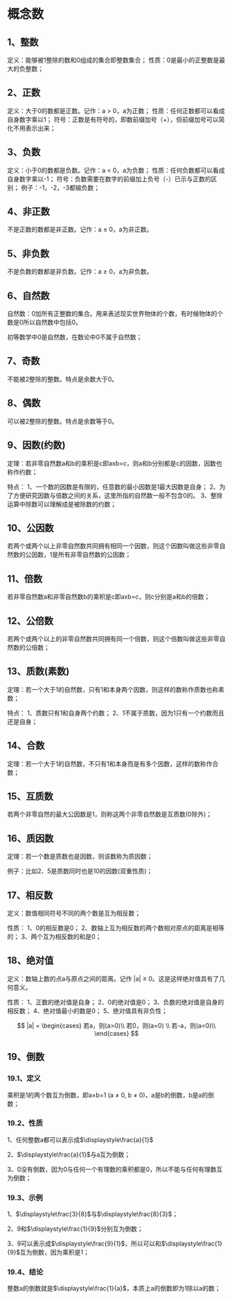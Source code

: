 # 概念数

## 1、整数
定义：能够被1整除的数和0组成的集合即整数集合；
性质：0是最小的正整数是最大的负整数；

## 2、正数
定义：大于0的数都是正数。记作：a > 0，a为正数；
性质：任何正数都可以看成自身数字乘以1；
符号：正数是有符号的，即数前缀加号（+），但前缀加号可以简化不用表示出来；

## 3、负数
定义：小于0的数都是负数。记作：a < 0，a为负数；
性质：任何负数都可以看成自身数字乘以-1；
符号：负数需要在数字的前缀加上负号（-）已示与正数的区别；
例子：-1，-2，-3都输负数；

## 4、非正数
不是正数的数都是非正数。记作：a $\leqslant$ 0，a为非正数。

## 5、非负数
不是负数的数都是非负数。记作：a $\geqslant$ 0，a为非负数。

## 6、自然数
 自然数：0加所有正整数的集合。用来表述现实世界物体的个数，有时候物体的个数是0所以自然数中包括0。
 
 初等数学中0是自然数，在数论中0不属于自然数；

## 7、奇数
不能被2整除的整数。特点是余数大于0。

## 8、偶数
可以被2整除的整数。特点是余数等于0。

## 9、因数(约数)
定理：若非零自然数a和b的乘积是c即axb=c，则a和b分别都是c的因数，因数也称作约数；

特点：
1、一个数的因数是有限的，任意数的最小因数是1最大因数是自身；
2、为了方便研究因数与倍数之间的关系，这里所指的自然数一般不包含0的。
3、整除运算中除数可以理解成是被除数的约数；

## 10、公因数
若两个或两个以上非零自然数共同拥有相同一个因数，则这个因数叫做这些非零自然数的公因数，1是所有非零自然数的公因数；

## 11、倍数
若非零自然数a和非零自然数b的乘积是c即axb=c，则c分别是a和b的倍数；

## 12、公倍数
若两个或两个以上的非零自然数共同拥有同一个倍数，则这个倍数叫做这些非零自然数的公倍数；

## 13、质数(素数)
定理：若一个大于1的自然数，只有1和本身两个因数，则这样的数称作质数也称素数；

特点：
1、质数只有1和自身两个约数；
2、1不属于质数，因为1只有一个约数而且还是自身；

## 14、合数
定理：若一个大于1的自然数，不只有1和本身而是有多个因数，这样的数称作合数；

## 15、互质数
若两个非零自然的最大公因数是1，则称这两个非零自然数是互质数(0除外)；

## 16、质因数
定理：若一个数是质数也是因数，则该数称为质因数；

例子：比如2、5是质数同时也是10的因数(双重性质)；

## 17、相反数
定义：数值相同符号不同的两个数是互为相反数；

性质：
1、0的相反数是0；
2、数轴上互为相反数的两个数相对原点的距离是相等的；
3、两个互为相反数的和是0；

## 18、绝对值
定义：数轴上数的点a与原点之间的距离。记作 |a| $\geqslant$ 0。这是这样绝对值具有了几何意义。

性质：
1、正数的绝对值是自身；
2、0的绝对值是0；
3、负数的绝对值是自身的相反数；
4、绝对值最小的数是0；
5、绝对值具有非负性；

$$
|a| = \begin{cases}
    	若a，则(a>0)\\
   		若0，则(a=0) \\
		若-a，则(a<0)\\
\end{cases}
$$

## 19、倒数
### 19.1、定义
乘积是1的两个数互为倒数，即a$\times$b=1 (a $\ne$ 0, b $\ne$ 0)，a是b的倒数，b是a的倒数；

### 19.2、性质
1、任何整数a都可以表示成$\displaystyle\frac{a}{1}$

2、$\displaystyle\frac{a}{1}$与a互为倒数；

3、0没有倒数，因为0与任何一个有理数的乘积都是0，所以不能与任何有理数互为倒数；

### 19.3、示例
1、$\displaystyle\frac{3}{8}$与$\displaystyle\frac{8}{3}$；

2、9和$\displaystyle\frac{1}{9}$分别互为倒数；

3、9可以表示成$\displaystyle\frac{9}{1}$，所以可以和$\displaystyle\frac{1}{9}$互为倒数，因为乘积是1；

### 19.4、结论
整数a的倒数就是$\displaystyle\frac{1}{a}$，本质上a的倒数即为1除以a的数；
